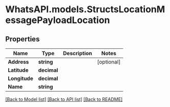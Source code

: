 
# WhatsAPI.models.StructsLocationMessagePayloadLocation

## Properties

Name | Type | Description | Notes
------------ | ------------- | ------------- | -------------
**Address** | **string** |  | [optional] 
**Latitude** | **decimal** |  | 
**Longitude** | **decimal** |  | 
**Name** | **string** |  | 

[[Back to Model list]](../README.md#documentation-for-models)
[[Back to API list]](../README.md#documentation-for-api-endpoints)
[[Back to README]](../README.md)

